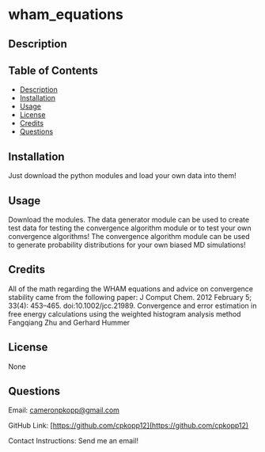 # wham_equations
## Description
## Table of Contents
- [Description](#description)
- [Installation](#installation)
- [Usage](#usage)
- [License](#license)
- [Credits](#credits)
- [Questions](#questions)

## Installation

Just download the python modules and load your own data into them!

  

## Usage

  

Download the modules. The data generator module can be used to create test data for testing the convergence algorithm module or to test your own convergence algorithms! The convergence algorithm module can be used to generate probability distributions for your own biased MD simulations!

  

## Credits

All of the math regarding the WHAM equations and advice on convergence stability came from the following paper:
J Comput Chem. 2012 February 5; 33(4): 453–465. doi:10.1002/jcc.21989.
Convergence and error estimation in free energy calculations using the weighted histogram analysis method
Fangqiang Zhu and Gerhard Hummer 



  
  

## License

  

None

  

## Questions

  
  

Email: cameronpkopp@gmail.com

  

GitHub Link: [https://github.com/cpkopp12](https://github.com/cpkopp12)

  

Contact Instructions: Send me an email!
